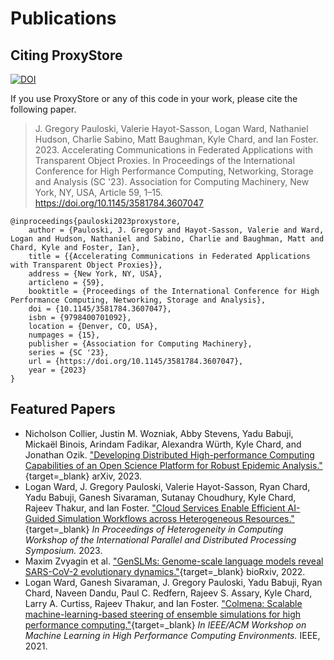 # Publications

## Citing ProxyStore

[![DOI](https://zenodo.org/badge/357984234.svg)](https://zenodo.org/badge/latestdoi/357984234)

If you use ProxyStore or any of this code in your work, please cite the following paper.

> J. Gregory Pauloski, Valerie Hayot-Sasson, Logan Ward, Nathaniel Hudson, Charlie Sabino, Matt Baughman, Kyle Chard, and Ian Foster. 2023. Accelerating Communications in Federated Applications with Transparent Object Proxies. In Proceedings of the International Conference for High Performance Computing, Networking, Storage and Analysis (SC '23). Association for Computing Machinery, New York, NY, USA, Article 59, 1–15. https://doi.org/10.1145/3581784.3607047

```
@inproceedings{pauloski2023proxystore,
    author = {Pauloski, J. Gregory and Hayot-Sasson, Valerie and Ward, Logan and Hudson, Nathaniel and Sabino, Charlie and Baughman, Matt and Chard, Kyle and Foster, Ian},
    title = {{Accelerating Communications in Federated Applications with Transparent Object Proxies}},
    address = {New York, NY, USA},
    articleno = {59},
    booktitle = {Proceedings of the International Conference for High Performance Computing, Networking, Storage and Analysis},
    doi = {10.1145/3581784.3607047},
    isbn = {9798400701092},
    location = {Denver, CO, USA},
    numpages = {15},
    publisher = {Association for Computing Machinery},
    series = {SC '23},
    url = {https://doi.org/10.1145/3581784.3607047},
    year = {2023}
}
```

## Featured Papers

* Nicholson Collier, Justin M. Wozniak, Abby Stevens, Yadu Babuji, Mickaël Binois, Arindam Fadikar, Alexandra Würth, Kyle Chard, and Jonathan Ozik. ["Developing Distributed High-performance Computing Capabilities of an Open Science Platform for Robust Epidemic Analysis."](https://arxiv.org/abs/2304.14244){target=_blank} arXiv, 2023.
* Logan Ward, J. Gregory Pauloski, Valerie Hayot-Sasson, Ryan Chard, Yadu Babuji, Ganesh Sivaraman, Sutanay Choudhury, Kyle Chard, Rajeev Thakur, and Ian Foster. ["Cloud Services Enable Efficient AI-Guided Simulation Workflows across Heterogeneous Resources."](https://arxiv.org/abs/2303.08803){target=_blank} *In Proceedings of Heterogeneity in Computing Workshop of the International Parallel and Distributed Processing Symposium.* 2023.
* Maxim Zvyagin et al. ["GenSLMs: Genome-scale language models reveal SARS-CoV-2 evolutionary dynamics."](https://www.biorxiv.org/content/10.1101/2022.10.10.511571v2){target=_blank} bioRxiv, 2022.
* Logan Ward, Ganesh Sivaraman, J. Gregory Pauloski, Yadu Babuji, Ryan Chard, Naveen Dandu, Paul C. Redfern, Rajeev S. Assary, Kyle Chard, Larry A. Curtiss, Rajeev Thakur, and Ian Foster. ["Colmena: Scalable machine-learning-based steering of ensemble simulations for high performance computing."](https://arxiv.org/abs/2110.02827){target=_blank} *In IEEE/ACM Workshop on Machine Learning in High Performance Computing Environments.* IEEE, 2021.
